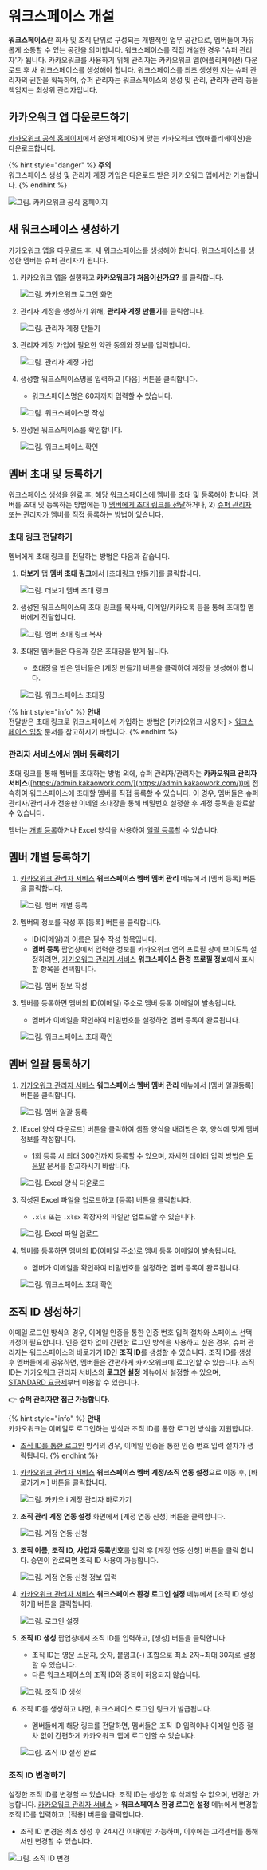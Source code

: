 # 워크스페이스 개설

**워크스페이스**란 회사 및 조직 단위로 구성되는 개별적인 업무 공간으로, 멤버들이 자유롭게 소통할 수 있는 공간을 의미합니다. 워크스페이스를 직접 개설한 경우 '슈퍼 관리자'가 됩니다. 카카오워크를 사용하기 위해 관리자는 카카오워크 앱(애플리케이션) 다운로드 후 새 워크스페이스를 생성해야 합니다. 워크스페이스를 최초 생성한 자는 슈퍼 관리자의 권한을 획득하며, 슈퍼 관리자는 워크스페이스의 생성 및 관리, 관리자 관리 등을 책임지는 최상위 관리자입니다.

## 카카오워크 앱 다운로드하기

[카카오워크 공식 홈페이지](https://www.kakaowork.com/download)에서 운영체제(OS)에 맞는 카카오워크 앱(애플리케이션)을 다운로드합니다.

{% hint style="danger" %}
**주의**\
워크스페이스 생성 및 관리자 계정 가입은 다운로드 받은 카카오워크 앱에서만 가능합니다.
{% endhint %}

![그림. 카카오워크 공식 홈페이지](https://s3-us-west-2.amazonaws.com/secure.notion-static.com/ce319735-3b53-4497-97f3-1644cd9ddc4f/%EC%B9%B4%EC%B9%B4%EC%98%A4%EC%9B%8C%ED%81%AC\_%EA%B3%B5%EC%8B%9D\_%ED%99%88%ED%8E%98%EC%9D%B4%EC%A7%80.png)

## 새 워크스페이스 생성하기

카카오워크 앱을 다운로드 후, 새 워크스페이스를 생성해야 합니다. 워크스페이스를 생성한 멤버는 슈퍼 관리자가 됩니다.

1.  카카오워크 앱을 실행하고 **카카오워크가 처음이신가요?** 를 클릭합니다.

    ![그림. 카카오워크 로그인 화면](https://s3-us-west-2.amazonaws.com/secure.notion-static.com/42d7c68b-712a-4a2b-86ce-eed38edeb798/Untitled.png)
2.  관리자 계정을 생성하기 위해, **관리자 계정 만들기**를 클릭합니다.

    ![그림. 관리자 계정 만들기](https://s3-us-west-2.amazonaws.com/secure.notion-static.com/cc1e67fd-64bf-4df7-a0e3-f0c2901e5ddc/Untitled.png)
3.  관리자 계정 가입에 필요한 약관 동의와 정보를 입력합니다.

    ![그림. 관리자 계정 가입](https://s3-us-west-2.amazonaws.com/secure.notion-static.com/168001d8-c2d4-4dbe-a07d-bd60da2590ce/Untitled.png)
4.  생성할 워크스페이스명을 입력하고 \[다음] 버튼을 클릭합니다.

    * 워크스페이스명은 60자까지 입력할 수 있습니다.

    ![그림. 워크스페이스명 작성](https://s3-us-west-2.amazonaws.com/secure.notion-static.com/f6793fd2-adb2-4e1a-bb4e-e811c6e6d687/%E1%84%8B%E1%85%AF%E1%84%8F%E1%85%B3%E1%84%89%E1%85%B3%E1%84%91%E1%85%A6%E1%84%8B%E1%85%B5%E1%84%89%E1%85%B3%E1%84%86%E1%85%A7%E1%86%BC\_%E1%84%8C%E1%85%A1%E1%86%A8%E1%84%89%E1%85%A5%E1%86%BC.png)
5.  완성된 워크스페이스를 확인합니다.

    ![그림. 워크스페이스 확인](https://s3-us-west-2.amazonaws.com/secure.notion-static.com/4a5699e3-4d98-4003-be17-673981503e24/%EC%9B%8C%ED%81%AC%EC%8A%A4%ED%8E%98%EC%9D%B4%EC%8A%A4\_%ED%99%95%EC%9D%B8\_\(1\).png)

## 멤버 초대 및 등록하기

워크스페이스 생성을 완료 후, 해당 워크스페이스에 멤버를 초대 및 등록해야 합니다. 멤버를 초대 및 등록하는 방법에는 1) [멤버에게 초대 링크를 전달](create.md#undefined-5)하거나, 2) [슈퍼 관리자 또는 관리자가 멤버를 직접 등록](create.md#undefined-6)하는 방법이 있습니다.

### 초대 링크 전달하기

멤버에게 초대 링크를 전달하는 방법은 다음과 같습니다.

1.  **더보기** 탭 **멤버 초대 링크**에서 \[초대링크 만들기]를 클릭합니다.

    ![그림. 더보기 멤버 초대 링크](https://s3-us-west-2.amazonaws.com/secure.notion-static.com/3513e19b-a92f-4ddd-8a74-48a90eb65330/Untitled.png)
2.  생성된 워크스페이스의 초대 링크를 복사해, 이메일/카카오톡 등을 통해 초대할 멤버에게 전달합니다.

    ![그림. 멤버 초대 링크 복사](https://s3-us-west-2.amazonaws.com/secure.notion-static.com/26a7ab8f-2220-4fd5-8ca0-ddc580db4cfd/Untitled.png)
3.  초대된 멤버들은 다음과 같은 초대장을 받게 됩니다.

    * 초대장을 받은 멤버들은 \[계정 만들기] 버튼을 클릭하여 계정을 생성해야 합니다.

    ![그림. 워크스페이스 초대장](https://s3-us-west-2.amazonaws.com/secure.notion-static.com/7b7db879-87b4-4f79-93d5-114fb5f1dd09/%E1%84%8B%E1%85%AF%E1%84%8F%E1%85%B3%E1%84%89%E1%85%B3%E1%84%91%E1%85%A6%E1%84%8B%E1%85%B5%E1%84%89%E1%85%B3\_%E1%84%8E%E1%85%A9%E1%84%83%E1%85%A2%E1%84%8C%E1%85%A1%E1%86%BC.png)

{% hint style="info" %}
**안내**\
전달받은 초대 링크로 워크스페이스에 가입하는 방법은 \[카카오워크 사용자] > [워크스페이스 입장](../../user/enter.md) 문서를 참고하시기 바랍니다.
{% endhint %}

### 관리자 서비스에서 멤버 등록하기

초대 링크를 통해 멤버를 초대하는 방법 외에, 슈퍼 관리자/관리자는 **카카오워크 관리자 서비스**([https://admin.kakaowork.com/](https://admin.kakaowork.com/))에 접속하여 워크스페이스에 초대할 멤버를 직접 등록할 수 있습니다. 이 경우, 멤버들은 슈퍼 관리자/관리자가 전송한 이메일 초대장을 통해 비밀번호 설정한 후 계정 등록을 완료할 수 있습니다.

멤버는 [개별 등록](create.md#undefined-3)하거나 Excel 양식을 사용하여 [일괄 등록](create.md#undefined-4)할 수 있습니다.

## 멤버 개별 등록하기

1.  [카카오워크 관리자 서비스](https://admin.kakaowork.com/) **워크스페이스 멤버 멤버 관리** 메뉴에서 \[멤버 등록] 버튼을 클릭합니다.

    ![그림. 멤버 개별 등록](https://s3-us-west-2.amazonaws.com/secure.notion-static.com/0f6831b9-9a36-4949-8667-ce5c45c4d57c/%EB%A9%A4%EB%B2%84\_%EA%B0%9C%EB%B3%84\_%EB%93%B1%EB%A1%9D.png)
2.  멤버의 정보를 작성 후 \[등록] 버튼을 클릭합니다.

    * ID(이메일)과 이름은 필수 작성 항목입니다.
    * **멤버 등록** 팝업창에서 입력한 정보를 카카오워크 앱의 프로필 창에 보이도록 설정하려면, [카카오워크 관리자 서비스](https://kakaowork.com/login?service=admin) **워크스페이스 환경** **프로필 정보**에서 표시할 항목을 선택합니다.

    ![그림. 멤버 정보 작성](https://s3-us-west-2.amazonaws.com/secure.notion-static.com/bf1e45bd-894f-45f9-8348-be20c3e0b7de/%EB%A9%A4%EB%B2%84\_%EC%A0%95%EB%B3%B4\_%EC%9E%91%EC%84%B1.png)
3.  멤버를 등록하면 멤버의 ID(이메일) 주소로 멤버 등록 이메일이 발송됩니다.

    * 멤버가 이메일을 확인하여 비밀번호를 설정하면 멤버 등록이 완료됩니다.

    ![그림. 워크스페이스 초대 확인](https://s3-us-west-2.amazonaws.com/secure.notion-static.com/8a419a24-def3-4a07-a9e7-1ca2f6d84eb3/%EC%9B%8C%ED%81%AC%EC%8A%A4%ED%8E%98%EC%9D%B4%EC%8A%A4\_%EC%B4%88%EB%8C%80\_%ED%99%95%EC%9D%B8.png)

## 멤버 일괄 등록하기

1.  [카카오워크 관리자 서비스](https://admin.kakaowork.com/) **워크스페이스 멤버 멤버 관리** 메뉴에서 \[멤버 일괄등록] 버튼을 클릭합니다.

    ![그림. 멤버 일괄 등록](https://s3-us-west-2.amazonaws.com/secure.notion-static.com/d5bd0bc7-666d-4362-9886-ed6a3b03ec1e/%EB%A9%A4%EB%B2%84\_%EC%9D%BC%EA%B4%84\_%EB%93%B1%EB%A1%9D.png)
2.  \[Excel 양식 다운로드] 버튼을 클릭하여 샘플 양식을 내려받은 후, 양식에 맞게 멤버 정보를 작성합니다.

    * 1회 등록 시 최대 300건까지 등록할 수 있으며, 자세한 데이터 입력 방법은 [도움말](https://cs.kakao.com/helps?category=588\&locale=ko\&service=171\&articleId=1073202850\&device=2170) 문서를 참고하시기 바랍니다.

    ![그림. Excel 양식 다운로드](https://s3-us-west-2.amazonaws.com/secure.notion-static.com/c292d710-c6ea-43c5-8fe0-c0c76b2efd40/Excel\_%EC%96%91%EC%8B%9D\_%EB%8B%A4%EC%9A%B4%EB%A1%9C%EB%93%9C.png)
3.  작성된 Excel 파일을 업로드하고 \[등록] 버튼을 클릭합니다.

    * `.xls` 또는 `.xlsx` 확장자의 파일만 업로드할 수 있습니다.

    ![그림. Excel 파일 업로드](https://s3-us-west-2.amazonaws.com/secure.notion-static.com/ed5f6b0b-e315-4959-b53f-7c205e2460a5/Excel\_%ED%8C%8C%EC%9D%BC\_\_%EC%97%85%EB%A1%9C%EB%93%9C.png)
4.  멤버를 등록하면 멤버의 ID(이메일 주소)로 멤버 등록 이메일이 발송됩니다.

    * 멤버가 이메일을 확인하여 비밀번호를 설정하면 멤버 등록이 완료됩니다.

    ![그림. 워크스페이스 초대 확인](https://s3-us-west-2.amazonaws.com/secure.notion-static.com/8a419a24-def3-4a07-a9e7-1ca2f6d84eb3/%EC%9B%8C%ED%81%AC%EC%8A%A4%ED%8E%98%EC%9D%B4%EC%8A%A4\_%EC%B4%88%EB%8C%80\_%ED%99%95%EC%9D%B8.png)

## 조직 ID 생성하기

이메일 로그인 방식의 경우, 이메일 인증을 통한 인증 번호 입력 절차와 스페이스 선택 과정이 필요합니다. 인증 절차 없이 간편한 로그인 방식을 사용하고 싶은 경우, 슈퍼 관리자는 워크스페이스의 바로가기 ID인 **조직 ID**를 생성할 수 있습니다. 조직 ID를 생성 후 멤버들에게 공유하면, 멤버들은 간편하게 카카오워크에 로그인할 수 있습니다. 조직 ID는 카카오워크 관리자 서비스의 **로그인 설정** 메뉴에서 설정할 수 있으며, [STANDARD 요금제](https://www.kakaowork.com/pricing)부터 이용할 수 있습니다.

👉 **슈퍼 관리자만 접근 가능합니다.**

{% hint style="info" %}
**안내**\
카카오워크는 이메일로 로그인하는 방식과 조직 ID를 통한 로그인 방식을 지원합니다.

* [조직 ID를 통한 로그인](https://www.notion.so/1-081b7517f11f4bfbab275e25087f098f) 방식의 경우, 이메일 인증을 통한 인증 번호 입력 절차가 생략됩니다.
{% endhint %}

1.  [카카오워크 관리자 서비스](https://admin.kakaowork.com/) **워크스페이스 멤버 계정/조직 연동 설정**으로 이동 후, \[바로가기↗️ ] 버튼을 클릭합니다.

    ![그림. 카카오 i 계정 관리자 바로가기](https://s3-us-west-2.amazonaws.com/secure.notion-static.com/fec0e103-6035-44ab-8670-0b3835bde8cb/%EC%B9%B4%EC%B9%B4%EC%98%A4\_i\_%EA%B3%84%EC%A0%95\_%EA%B4%80%EB%A6%AC%EC%9E%90\_%EB%B0%94%EB%A1%9C%EA%B0%80%EA%B8%B0.png)
2.  **조직 관리 계정 연동 설정** 화면에서 \[계정 연동 신청] 버튼을 클릭합니다.

    ![그림. 계정 연동 신청](https://s3-us-west-2.amazonaws.com/secure.notion-static.com/5277d589-bcc7-4ccb-b265-7f1c47dcd132/%E1%84%80%E1%85%A8%E1%84%8C%E1%85%A5%E1%86%BC\_%E1%84%8B%E1%85%A7%E1%86%AB%E1%84%83%E1%85%A9%E1%86%BC\_%E1%84%89%E1%85%B5%E1%86%AB%E1%84%8E%E1%85%A5%E1%86%BC.png)
3.  **조직 이름**, **조직 ID**, **사업자 등록번호**를 입력 후 \[계정 연동 신청] 버튼을 클릭 합니다. 승인이 완료되면 조직 ID 사용이 가능합니다.

    ![그림. 계정 연동 신청 정보 입력](https://s3-us-west-2.amazonaws.com/secure.notion-static.com/6014c3c5-588a-46a5-833e-ca3a343b67fe/Untitled.png)
4.  [카카오워크 관리자 서비스](https://admin.kakaowork.com/) **워크스페이스 환경 로그인 설정** 메뉴에서 \[조직 ID 생성하기] 버튼을 클릭합니다.

    ![그림. 로그인 설정](https://s3-us-west-2.amazonaws.com/secure.notion-static.com/cbe5aecf-159c-4ac6-b155-997d4bd0d8e8/%EB%A1%9C%EA%B7%B8%EC%9D%B8\_%EC%84%A4%EC%A0%95.png)
5.  **조직 ID 생성** 팝업창에서 조직 ID를 입력하고, \[생성] 버튼을 클릭합니다.

    * 조직 ID는 영문 소문자, 숫자, 붙임표(`-`) 조합으로 최소 2자\~최대 30자로 설정할 수 있습니다.
    * 다른 워크스페이스의 조직 ID와 중복이 허용되지 않습니다.

    ![그림. 조직 ID 생성](https://s3-us-west-2.amazonaws.com/secure.notion-static.com/4e8c613f-3bac-4939-87f1-0c167ce63ba3/%EC%A1%B0%EC%A7%81\_ID\_%EC%83%9D%EC%84%B1.png)
6.  조직 ID를 생성하고 나면, 워크스페이스 로그인 링크가 발급됩니다.

    * 멤버들에게 해당 링크를 전달하면, 멤버들은 조직 ID 입력이나 이메일 인증 절차 없이 간편하게 카카오워크 앱에 로그인할 수 있습니다.

    ![그림. 조직 ID 설정 완료](https://s3-us-west-2.amazonaws.com/secure.notion-static.com/b3ef0fc8-0527-44f9-ab65-d4410e4f987e/%EC%A1%B0%EC%A7%81\_ID\_%EC%84%A4%EC%A0%95\_%EC%99%84%EB%A3%8C\_\(1\).png)

### 조직 ID 변경하기

설정한 조직 ID를 변경할 수 있습니다. 조직 ID는 생성한 후 삭제할 수 없으며, 변경만 가능합니다. [카카오워크 관리자 서비스](https://admin.kakaowork.com/) > **워크스페이스 환경 로그인 설정** 메뉴에서 변경할 조직 ID를 입력하고, \[적용] 버튼을 클릭합니다.

* 조직 ID 변경은 최초 생성 후 24시간 이내에만 가능하며, 이후에는 고객센터를 통해서만 변경할 수 있습니다.

![그림. 조직 ID 변경](https://s3-us-west-2.amazonaws.com/secure.notion-static.com/33b2fa9d-163f-45d4-a56b-379d0ee964fd/%EC%A1%B0%EC%A7%81\_ID\_%EB%B3%80%EA%B2%BD\_\(1\).png)
